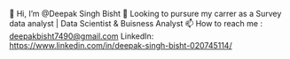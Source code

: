 👋 Hi, I’m @Deepak Singh Bisht
👀 Looking to pursure my carrer as a Survey data analyst | Data Scientist & Buisness Analyst
📫 How to reach me : deepakbisht7490@gmail.com
LinkedIn: https://www.linkedin.com/in/deepak-singh-bisht-020745114/
